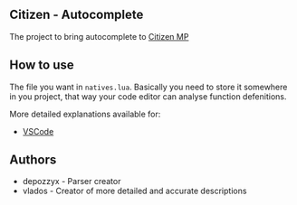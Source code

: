 ## Citizen - Autocomplete

The project to bring autocomplete to [Citizen MP](https://citizeniv.net/)

## How to use

The file you want in `natives.lua`. Basically you need to store it somewhere in you project, that way your code editor can analyse function defenitions.

More detailed explanations available for:

-   [VSCode](https://github.com/depozzyx/repocitizen-autocomplete/blob/main/setup.vscode.md)

## Authors

-   depozzyx - Parser creator
-   vlados - Creator of more detailed and accurate descriptions
